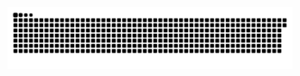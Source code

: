 <picture>
  <source media="(prefers-color-scheme: dark)" srcset="https://raw.githubusercontent.com/MarineHakobyan/MarineHakobyan/99cdec0731a8c9a5fbd6cde0c436ce7cff2d9530/github-contribution-grid-snake-dark.svg" />
  <source media="(prefers-color-scheme: light)" srcset="https://raw.githubusercontent.com/MarineHakobyan/MarineHakobyan/99cdec0731a8c9a5fbd6cde0c436ce7cff2d9530/github-contribution-grid-snake.svg" />
  <img alt="github-snake" src="https://raw.githubusercontent.com/MarineHakobyan/MarineHakobyan/99cdec0731a8c9a5fbd6cde0c436ce7cff2d9530/github-contribution-grid-snake-dark.svg" />
</picture>
